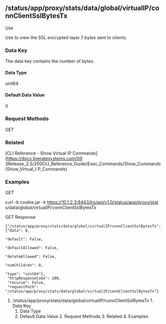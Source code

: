 ## /status/app/proxy/stats/data/global/virtualIP/connClientSslBytesTx

Use

Use to view the SSL encrypted layer 7 bytes sent to clients.

### Data Key

The data key contains the number of bytes.

#### Data Type

uint64

#### Default Data Value

0

### Request Methods

GET

### Related

[CLI Reference - Show Virtual IP Commands](https://docs.lineratesystems.com/09
3Release_2.5/200CLI_Reference_Guide/Exec_Commands/Show_Commands/Show_Virtual_I
P_Commands)

### Examples

GET

curl -b cookie.jar -k https://10.1.2.3:8443/lrs/api/v1.0/status/app/proxy/stat
s/data/global/virtualIP/connClientSslBytesTx

GET Response

    
    {"/status/app/proxy/stats/data/global/virtualIP/connClientSslBytesTx": {"data": 0,
                                                                             "default": False,
                                                                             "defaultAllowed": False,
                                                                             "deleteAllowed": False,
                                                                             "numChildren": 0,
                                                                             "type": "uint64"},
     "httpResponseCode": 200,
     "recurse": False,
     "requestPath": "/status/app/proxy/stats/data/global/virtualIP/connClientSslBytesTx"}
    

  1. /status/app/proxy/stats/data/global/virtualIP/connClientSslBytesTx
    1. Data Key
      1. Data Type
      2. Default Data Value
    2. Request Methods
    3. Related
    4. Examples

